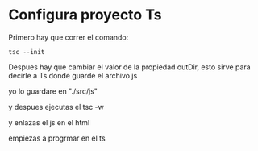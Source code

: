 # Configura proyecto Ts


Primero hay que correr el comando:

```
tsc --init

```
Despues hay que cambiar el valor de la propiedad outDir, esto sirve para decirle a Ts donde guarde el archivo js 

yo lo guardare en "./src/js"

y despues ejecutas el tsc -w

y enlazas el js en el html


empiezas a progrmar en el ts